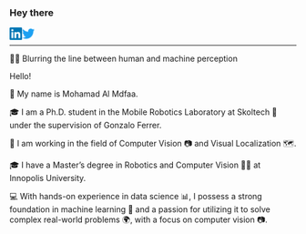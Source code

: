 ### Hey there
<a href="https://www.linkedin.com/in/mohamad-al-mdfaa/">
  <img align="left" alt="Mohamad's LinkedIN" width="22px" src="https://raw.githubusercontent.com/mhd-medfa/mhd-medfa/main/assets/linkedin.svg" />
</a>
<a href="https://twitter.com/mohamadalmadfaa">
  <img align="left" alt="Mohamad Al Mdfaa | Twitter" width="22px" src="https://raw.githubusercontent.com/mhd-medfa/mhd-medfa/main/assets/twitter.svg" />
</a>
<br>
<hr>

👨‍💻 Blurring the line between human and machine perception

Hello!

👋 My name is Mohamad Al Mdfaa.

🎓 I am a Ph.D. student in the Mobile Robotics Laboratory at Skoltech 🤖 under the supervision of Gonzalo Ferrer.

🔭 I am working in the field of Computer Vision 📷 and Visual Localization 🗺️.

🎓 I have a Master’s degree in Robotics and Computer Vision 🤖👀 at Innopolis University.

💻 With hands-on experience in data science 📊, I possess a strong foundation in machine learning 🤖 and a passion for utilizing it to solve complex real-world problems 🌍, with a focus on computer vision 📷.


